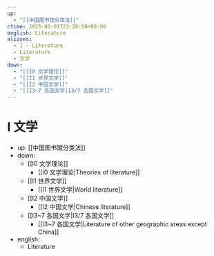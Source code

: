 ```yaml
---
up:
  - "[[中国图书馆分类法]]"
ctime: 2025-03-01T23:20:50+08:00
english: Literature
aliases:
  - I - Literature
  - Literature
  - 文学
down:
  - "[[I0 文学理论]]"
  - "[[I1 世界文学]]"
  - "[[I2 中国文学]]"
  - "[[I3~7 各国文学|I3/7 各国文学]]"
---
```


# I 文学

- up: [[中国图书馆分类法]]
- down:
	- [[I0 文学理论]]
		- [[I0 文学理论|Theories of literature]]
	- [[I1 世界文学]]
		- [[I1 世界文学|World literature]]
	- [[I2 中国文学]]
		- [[I2 中国文学|Chinese literature]]
	- [[I3~7 各国文学|I3/7 各国文学]]
		- [[I3~7 各国文学|Literature of other geographic areas except China]]
- english:
	- Literature

